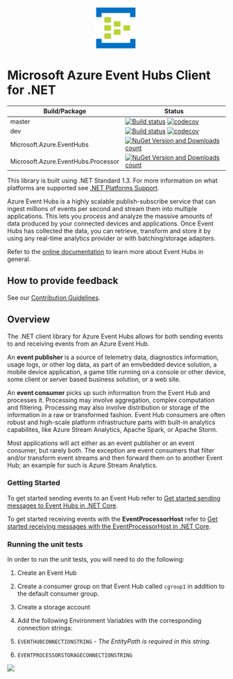 ﻿<p align="center">
  <img src="event-hubs.png" alt="Microsoft Azure Event Hubs" width="100"/>
</p>

# Microsoft Azure Event Hubs Client for .NET

|Build/Package|Status|
|------|-------------|
|master|[![Build status](https://ci.appveyor.com/api/projects/status/p71xb6o7233m7gi3/branch/master?svg=true)](https://ci.appveyor.com/project/jtaubensee/azure-event-hubs-dotnet/branch/master) [![codecov](https://codecov.io/gh/Azure/azure-event-hubs-dotnet/branch/master/graph/badge.svg)](https://codecov.io/gh/Azure/azure-event-hubs-dotnet)|
|dev|[![Build status](https://ci.appveyor.com/api/projects/status/p71xb6o7233m7gi3/branch/master?svg=true)](https://ci.appveyor.com/project/jtaubensee/azure-event-hubs-dotnet/branch/dev) [![codecov](https://codecov.io/gh/Azure/azure-event-hubs-dotnet/branch/dev/graph/badge.svg)](https://codecov.io/gh/Azure/azure-event-hubs-dotnet)|
|Microsoft.Azure.EventHubs|[![NuGet Version and Downloads count](https://buildstats.info/nuget/Microsoft.Azure.EventHubs?includePreReleases=true)](https://www.nuget.org/packages/Microsoft.Azure.EventHubs/)|
|Microsoft.Azure.EventHubs.Processor|[![NuGet Version and Downloads count](https://buildstats.info/nuget/Microsoft.Azure.EventHubs.Processor?includePreReleases=true)](https://www.nuget.org/packages/Microsoft.Azure.EventHubs.Processor/)|

This library is built using .NET Standard 1.3. For more information on what platforms are supported see [.NET Platforms Support](https://docs.microsoft.com/en-us/dotnet/articles/standard/library#net-platforms-support).

Azure Event Hubs is a highly scalable publish-subscribe service that can ingest millions of events per second and stream them into multiple applications. This lets you process and analyze the massive amounts of data produced by your connected devices and applications. Once Event Hubs has collected the data, you can retrieve, transform and store it by using any real-time analytics provider or with batching/storage adapters. 

Refer to the [online documentation](https://azure.microsoft.com/services/event-hubs/) to learn more about Event Hubs in general.

## How to provide feedback

See our [Contribution Guidelines](./.github/CONTRIBUTING.md).

## Overview

The .NET client library for Azure Event Hubs allows for both sending events to and receiving events from an Azure Event Hub. 

An **event publisher** is a source of telemetry data, diagnostics information, usage logs, or other log data, as 
part of an emvbedded device solution, a mobile device application, a game title running on a console or other device, 
some client or server based business solution, or a web site.  

An **event consumer** picks up such information from the Event Hub and processes it. Processing may involve aggregation, complex 
computation and filtering. Processing may also involve distribution or storage of the information in a raw or transformed fashion.
Event Hub consumers are often robust and high-scale platform infrastructure parts with built-in analytics capabilites, like Azure 
Stream Analytics, Apache Spark, or Apache Storm.   
   
Most applications will act either as an event publisher or an event consumer, but rarely both. The exception are event 
consumers that filter and/or transform event streams and then forward them on to another Event Hub; an example for such is Azure Stream Analytics.

### Getting Started

To get started sending events to an Event Hub refer to [Get started sending messages to Event Hubs in .NET Core](https://github.com/Azure/azure-event-hubs/tree/master/samples/SampleSender).

To get started receiving events with the **EventProcessorHost** refer to [Get started receiving messages with the EventProcessorHost in .NET Core](https://github.com/Azure/azure-event-hubs/tree/master/samples/SampleEphReceiver).  

### Running the unit tests 

In order to run the unit tests, you will need to do the following:

1. Create an Event Hub

2. Create a consumer group on that Event Hub called `cgroup1` in addition to the default consumer group.

3. Create a storage account

4. Add the following Environment Variables with the corresponding connection strings:

  1. `EVENTHUBCONNECTIONSTRING` - *The EntityPath is required in this string.*

  2. `EVENTPROCESSORSTORAGECONNECTIONSTRING`

<a href="https://portal.azure.com/#create/Microsoft.Template/uri/https%3A%2F%2Fraw.githubusercontent.com%2FAzure%2Fazure-event-hubs-dotnet%2Fmaster%2Ftemplates%2Fazuredeploy.json" target="_blank">
    <img src="http://azuredeploy.net/deploybutton.png"/>
</a>

